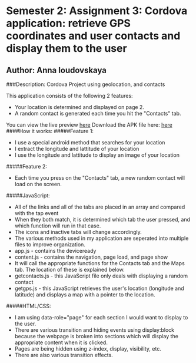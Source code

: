 # Semester 2: Assignment 3: Cordova application: retrieve GPS coordinates and user contacts and display them to the user
## Author: Anna Ioudovskaya 
###Description: 
Cordova Project using geolocation, and contacts

This application consists of the following 2 features: 
- Your location is determined and displayed on page 2. 
- A random contact is generated each time you hit the "Contacts" tab. 

You can view the live preview [here](http://ioud0001.github.io/AwesomeApp/www/) 
Download the APK file here:  [here](https://github.com/ioud0001/AwesomeApp/tree/master/platforms/android/ant-build)
####How it works: 
#####Feature 1:
- I use a special android method that searches for your location
- I extract the longitude and lattitude of your location 
- I use the longitude and lattitude to display an image of your location

#####Feature 2: 
- Each time you press on the "Contacts" tab, a new random contact will load on the screen. 

#####JavaScript: 
* All of the links and all of the tabs are placed in an array and compared with the tap event 
* When they both match, it is determined which tab the user pressed, and which function will run in that case. 
* The icons and inactive tabs will change accordingly. 
* The various methods used in my application are seperated into multiple files to improve organization. 
* app.js - contains the deviceready 
* content.js - contains the navigation, page load, and page show 
* It will call the appropriate functions for the Contacts tab and the Maps tab. The location of these is explained below.
* getcontacts.js - this JavaScript file only deals with displaying a random contact 
* getgps.js - this JavaScript retrieves the user's location (longitude and latitude) and displays a map with a pointer to the location. 

#####HTML/CSS:
* I am using data-role="page" for each section I would want to display to the user. 
* There are various transition and hiding events using display:block because the webpage is broken into sections which will display the appropriate content when it is clicked.  
* Pages are being hidden using z-index, display, visibility, etc. 
* There are also various transition effects.
